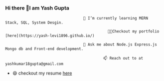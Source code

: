 ### Hi there 👋I am Yash Gupta


                                       🌱 I’m currently learning MERN Stack, SQL, System Desgin.

                                                  👨‍💻Checkout my portfolio [here](https://yash-levi1896.github.io/) 
  
                                       💬 Ask me about Node.js Express.js Mongo db and Front-end development.

                                                📫 Reach out to at yashkumar18gupta@gmail.com

- 😄 checkout my resume [here]([https://drive.google.com/drive/my-drive](https://drive.google.com/file/d/1T89GO9-k_otAy8nOX6qP9TypbJx2fTTF/view?usp=sharing))


